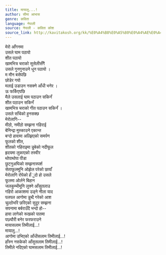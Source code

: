 ```yaml
---
title: मायालु...!
author: सीमा आभास
genre: कविता
language: नेपाली
source: नेपाली - कविता कोश
source_link: http://kavitakosh.org/kk/%E0%A4%B8%E0%A5%80%E0%A4%AE%E0%A4%BE_%E0%A4%86%E0%A4%AD%E0%A4%BE%E0%A4%B8
---
```


मेरो आँगनमा  
उसले घाम पठायो  
शीत पठायो  
खामभित्र चराको सुसेलीसँगै  
उसले गुनगुनाउने धून पठायो ।  
म मौन बसेपछि  
छोडेर गयो  
मलाई उडाउन नसक्ने आँधी भनेर ।  
ऊ फर्किएपछि  
मैले उसलाई घाम पठाउन सकिनँ  
शीत पठाउन सकिनँ  
खामभित्र चराको गीत पठाउन सकिनँ ।  
उसले साँचेको हुनसक्छ  
मेरोलागि--  
मीठो, नमीठो सम्झना गहिराई  
बेनिन्द्रा मुस्काउने एकान्त  
बग्दो हावामा अल्झिएको समर्पण  
फूलको शीत,  
शीतको गहिराइमा डुबेको नदीफूल  
हृदयमा लुकाएको तस्वीर  
थोपाथोपा पीडा  
छुट्नुअघिको सम्झनास्पर्श  
सेताफूलमूनि ओझेल परेको छायाँ  
मेरोलागि रोपेको हँुदो हो उसले  
फूलमा ओर्लने बिहान  
जलकुम्भीमूनि लुक्ने आँसुतलाउ  
गहिरो आकाशमा उड्ने नीला याद  
पलपल आगोमा डुब्दै गरेको आश  
चुल्ठोभरि छरिएको सुदूर सम्झना  
सपनामा बर्बराउँदै भन्दो हो--  
हावा लागेको रूखको पातमा  
पछ्यौरी बनेर फरफराउने  
मायासलाम तिमीलाई...!  
मायालु...!  
आगोमा उभिएको आँधीसलाम तिमीलाई...!  
हाँस्न नसकेको आँसुसलाम तिमीलाई...!  
तिमीले नदिएको घामसलाम तिमीलाई...!
